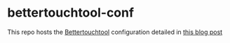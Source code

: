 # bettertouchtool-conf

This repo hosts the [Bettertouchtool](https://folivora.ai/) configuration detailed in [this blog post](https://blog.ineat-conseil.fr/2018/10/migration-vers-macos-comment-redevenir-productif-quand-on-est-un-vieux-c/)
